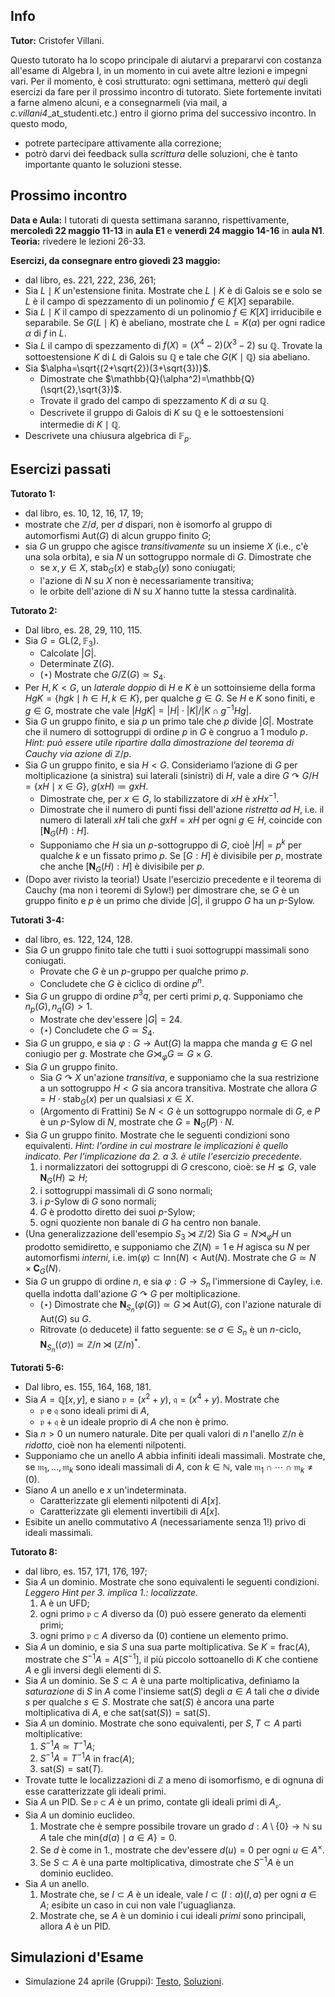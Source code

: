 ## Info

**Tutor:** Cristofer Villani.

Questo tutorato ha lo scopo principale di aiutarvi a prepararvi con costanza all'esame di Algebra I, in un momento in cui avete altre lezioni e 
impegni vari. Per il momento, è così strutturato: ogni settimana, metterò *qui* degli esercizi da fare per il prossimo incontro di tutorato.
Siete fortemente invitati a farne almeno alcuni, e a consegnarmeli (via mail, a *c.villani4*_at_studenti.etc.) entro il giorno prima del successivo
incontro. In questo modo,

- potrete partecipare attivamente alla correzione;
- potrò darvi dei feedback sulla *scrittura* delle soluzioni, che è tanto importante quanto le soluzioni stesse.

## Prossimo incontro

**Data e Aula:** I tutorati di questa settimana saranno, rispettivamente, **mercoledì 22 maggio 11-13** in **aula E1** e **venerdì 24 maggio 14-16** in **aula N1**. 
**Teoria:** rivedere le lezioni 26-33.

**Esercizi, da consegnare entro giovedì 23 maggio:**
- dal libro, es. 221, 222, 236, 261;
- Sia $L\mid K$ un'estensione finita. Mostrate che $L\mid K$ è di Galois se e solo se $L$ è il campo di spezzamento di un polinomio $f\in K[X]$ separabile.
- Sia $L\mid K$ il campo di spezzamento di un polinomio $f\in K[X]$ irriducibile e separabile. Se $G(L\mid K)$ è abeliano, mostrate che $L=K(\alpha)$ per ogni radice $\alpha$ di $f$ in $L$.
- Sia $L$ il campo di spezzamento di $f(X)=(X^4-2)(X^3-2)$ su $\mathbb{Q}$. Trovate la sottoestensione $K$ di $L$ di Galois su $\mathbb{Q}$ e tale che $G(K\mid \mathbb{Q})$ sia abeliano.
- Sia $\alpha=\sqrt{(2+\sqrt{2})(3+\sqrt{3})}$.
  - Dimostrate che $\mathbb{Q}(\alpha^2)=\mathbb{Q}(\sqrt{2},\sqrt{3})$.
  - Trovate il grado del campo di spezzamento $K$ di $\alpha$ su $\mathbb{Q}$.
  - Descrivete il gruppo di Galois di $K$ su $\mathbb{Q}$ e le sottoestensioni intermedie di $K\mid \mathbb{Q}$.
- Descrivete una chiusura algebrica di $\mathbb{F}_p$.

## Esercizi passati

**Tutorato 1:** 
- dal libro, es. 10, 12, 16, 17, 19;
- mostrate che $\mathbb{Z}/d$, per $d$ dispari, non è isomorfo al gruppo di automorfismi $\text{Aut}(G)$ di alcun gruppo finito $G$;
- sia $G$ un gruppo che agisce *transitivamente* su un insieme $X$ (i.e., c'è una sola orbita), e sia $N$ un sottogruppo normale di $G$. Dimostrate che
  - se $x,y\in X$, $\text{stab}_G(x)$ e $\text{stab}_G(y)$ sono coniugati;
  - l'azione di $N$ su $X$ non è necessariamente transitiva;
  - le orbite dell'azione di $N$ su $X$ hanno tutte la stessa cardinalità. 

**Tutorato 2:** 
- Dal libro, es. 28, 29, 110, 115. 
- Sia $G=\text{GL}(2,\mathbb{F}_3)$.
  - Calcolate $|G|$.
  - Determinate $\text{Z}(G)$.
  - ($\star$) Mostrate che $G/\text{Z}(G)\simeq S_4$.
- Per $H,K < G$, un _laterale doppio_ di $H$ e $K$ è un sottoinsieme della forma $HgK=\lbrace hgk\mid h\in H, k\in K\rbrace$, per qualche $g\in G$. Se $H$ e $K$ sono finiti, e $g\in G$, mostrate che vale $|HgK|=|H|\cdot|K|/|K\cap g^{-1}Hg|$.
- Sia $G$ un gruppo finito, e sia $p$ un primo tale che $p$ divide $|G|$. Mostrate che il numero di sottogruppi di ordine $p$ in $G$ è congruo a $1$ modulo $p$. _Hint: può essere utile ripartire dalla dimostrazione del teorema di Cauchy via azione di_ $\mathbb{Z}/p$.
- Sia $G$ un gruppo finito, e sia $H < G$. Consideriamo l’azione di $G$ per moltiplicazione (a sinistra) sui laterali (sinistri) di $H$, vale a dire $G\curvearrowright G/H=\lbrace xH\mid x\in G\rbrace$, $g(xH) \coloneqq gxH$.
  - Dimostrate che, per $x\in G$, lo stabilizzatore di $xH$ è $xHx^{-1}$.
  - Dimostrate che il numero di punti fissi dell'azione _ristretta ad_ $H$, i.e. il numero di laterali $xH$ tali che $gxH=xH$ per ogni $g\in H$, coincide con $[\mathbf{N}_G(H):H]$.
  - Supponiamo che $H$ sia un $p$-sottogruppo di $G$, cioè $|H|=p^k$ per qualche $k$ e un fissato primo $p$. Se $[G:H]$ è divisibile per $p$, mostrate che anche $[\mathbf{N}_G(H):H]$ è divisibile per $p$.
- (Dopo aver rivisto la teoria!) Usate l'esercizio precedente e il teorema di Cauchy (ma non i teoremi di Sylow!) per dimostrare che, se $G$ è un gruppo finito e $p$ è un primo che divide $|G|$, il gruppo $G$ ha un $p$-Sylow.  

**Tutorati 3-4:**
- dal libro, es. 122, 124, 128.
- Sia $G$ un gruppo finito tale che tutti i suoi sottogruppi massimali sono coniugati.
  - Provate che $G$ è un $p$-gruppo per qualche primo $p$.
  - Concludete che $G$ è ciclico di ordine $p^n$.
- Sia $G$ un gruppo di ordine $p^3q$, per certi primi $p,q$. Supponiamo che $n_p(G), n_q(G)>1$.  
  - Mostrate che dev'essere $|G|=24$.
  - ($\star$) Concludete che $G\simeq S_4$.
- Sia $G$ un gruppo, e sia $\varphi:G\to \text{Aut}(G)$ la mappa che manda $g\in G$ nel coniugio per $g$. Mostrate che $G\rtimes_\varphi G\simeq G\times G$.
- Sia $G$ un gruppo finito. 
  - Sia $G\curvearrowright X$ un'azione _transitiva_, e supponiamo che la sua restrizione a un sottogruppo $H < G$ sia ancora transitiva. Mostrate che allora $G=H\cdot\text{stab}_G(x)$ per un qualsiasi $x\in X$.
  - (Argomento di Frattini) Se $N < G$ è un sottogruppo normale di $G$, e $P$ è un $p$-Sylow di $N$, mostrate che $G=\mathbf{N}_G(P)\cdot N$.
- Sia $G$ un gruppo finito. Mostrate che le seguenti condizioni sono equivalenti. _Hint: l'ordine in cui mostrare le implicazioni è quello indicato. Per l'implicazione da 2. a 3. è utile l'esercizio precedente_.
  1) i normalizzatori dei sottogruppi di $G$ crescono, cioè: se $H\lneq G$, vale $\mathbf{N}_G(H)\supsetneq H$;
  2) i sottogruppi massimali di $G$ sono normali; 
  3) i $p$-Sylow di $G$ sono normali; 
  4) $G$ è prodotto diretto dei suoi $p$-Sylow;
  5) ogni quoziente non banale di $G$ ha centro non banale.
- (Una generalizzazione dell'esempio $S_3\rtimes \mathbb{Z}/2$) Sia $G=N\rtimes_\varphi H$ un prodotto semidiretto, e supponiamo che $Z(N)=1$ e $H$ agisca su $N$ per automorfismi _interni_, i.e. $\text{im}(\varphi)\subset\text{Inn}(N)<\text{Aut}(N)$. Mostrate che $G\simeq N\times \mathbf{C}_G(N)$.     
- Sia $G$ un gruppo di ordine $n$, e sia $\varphi:G\to S_n$ l'immersione di Cayley, i.e. quella indotta dall'azione $G\curvearrowright G$ per moltiplicazione.
  - ($\star$) Dimostrate che $\mathbf{N}_{S_n}(\varphi(G))\simeq G\rtimes \text{Aut}(G)$, con l'azione naturale di $\text{Aut}(G)$ su $G$.
  - Ritrovate (o deducete) il fatto seguente: se $\sigma\in S_n$ è un $n$-ciclo, $\mathbf{N}_{S_n}(\langle\sigma\rangle)\simeq \mathbb{Z}/n\rtimes(\mathbb{Z}/n)^*$.
 
**Tutorati 5-6:**

- Dal libro, es. 155, 164, 168, 181.
- Sia $A=\mathbb{Q}[x,y]$, e siano $\mathfrak{p}=(x^2+y)$, $\mathfrak{q}=(x^4+y)$. Mostrate che
  - $\mathfrak{p}$ e $\mathfrak{q}$ sono ideali primi di $A$,
  - $\mathfrak{p}+\mathfrak{q}$ è un ideale proprio di $A$ che non è primo.
- Sia $n>0$ un numero naturale. Dite per quali valori di $n$ l'anello $\mathbb{Z}/n$ è *ridotto*, cioè non ha elementi nilpotenti. 
- Supponiamo che un anello $A$ abbia infiniti ideali massimali. Mostrate che, se $\mathfrak{m}_1,\dots,\mathfrak{m}_k$ sono ideali massimali di $A$, con $k\in\mathbb{N}$, vale $\mathfrak{m}_1\cap\cdots\cap\mathfrak{m}_k\neq (0)$.
- Siano $A$ un anello e $x$ un'indeterminata.
  - Caratterizzate gli elementi nilpotenti di $A[ x ]$.
  - Caratterizzate gli elementi invertibili di $A[ x ]$.
- Esibite un anello commutativo $A$ (necessariamente senza $1$!) privo di ideali massimali.

**Tutorato 8:**

- dal libro, es. 157, 171, 176, 197;
- Sia $A$ un dominio. Mostrate che sono equivalenti le seguenti condizioni. *Leggero Hint per 3. implica 1.: localizzate.* 
  1) A è un UFD;
  2) ogni primo $\mathfrak{p}\subset A$ diverso da $(0)$ può essere generato da elementi primi;
  3) ogni primo $\mathfrak{p}\subset A$ diverso da $(0)$ contiene un elemento primo.
- Sia $A$ un dominio, e sia $S$ una sua parte moltiplicativa. Se $K=\text{frac}(A)$, mostrate che $S^{-1}A=A[S^{-1}]$, il più piccolo sottoanello di $K$ che contiene $A$ e gli inversi degli elementi di $S$.
- Sia $A$ un dominio. Se $S\subset A$ è una parte moltiplicativa, definiamo la *saturazione* di $S$ in $A$ come l'insieme $\text{sat}(S)$ degli $a\in A$ tali che $a$ divide $s$ per qualche $s\in S$. Mostrate che $\text{sat}(S)$ è ancora una parte moltiplicativa di $A$, e che $\text{sat}(\text{sat}(S))=\text{sat}(S)$.
- Sia $A$ un dominio. Mostrate che sono equivalenti, per $S,T\subset A$ parti moltiplicative:
  1) $S^{-1}A\simeq T^{-1}A$;
  2) $S^{-1}A=T^{-1}A$ in $\text{frac}(A)$;
  3) $\text{sat}(S)=\text{sat}(T)$.
- Trovate tutte le localizzazioni di $\mathbb{Z}$ a meno di isomorfismo, e di ognuna di esse caratterizzate gli ideali primi.
- Sia $A$ un PID. Se $\mathfrak{p}\subset A$ è un primo, contate gli ideali primi di $A_\mathfrak{p}$.
- Sia $A$ un dominio euclideo.
  1) Mostrate che è sempre possibile trovare un grado $d:A\setminus\lbrace 0\rbrace\to\mathbb{N}$ su $A$ tale che $\text{min}\lbrace d(a)\mid a\in A\rbrace=0$.
  2) Se $d$ è come in 1., mostrate che dev'essere $d(u)=0$ per ogni $u\in A^\times$. 
  3) Se $S\subset A$ è una parte moltiplicativa, dimostrate che $S^{-1}A$ è un dominio euclideo.  
- Sia $A$ un anello.
  1) Mostrate che, se $I\subset A$ è un ideale, vale $I\subset (I:a)(I,a)$ per ogni $a\in A$; esibite un caso in cui non vale l'uguaglianza.
  2) Mostrate che, se $A$ è un dominio i cui ideali *primi* sono principali, allora $A$ è un PID.

## Simulazioni d'Esame

- Simulazione 24 aprile (Gruppi): [Testo](/Compitino1.pdf), [Soluzioni](/CompitinoSoluzioni.pdf).

